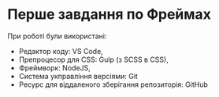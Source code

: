 # Перше завдання по Фреймах
При роботі були використані: 
  - Редактор коду: VS Code,
  - Препроцесор для CSS: Gulp (з SCSS в СSS),
  - Фреймворк: NodeJS,
  - Система укправління версіями: Git
  - Ресурс для віддаленого зберігання репозиторія: GitHub
  
